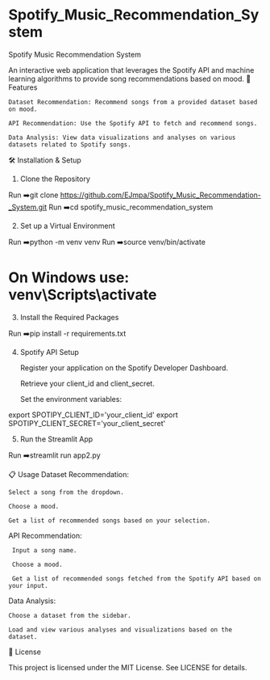 # Spotify_Music_Recommendation_System
Spotify Music Recommendation System

An interactive web application that leverages the Spotify API and machine learning algorithms to provide song recommendations based on mood.
🎵 Features

    Dataset Recommendation: Recommend songs from a provided dataset based on mood.
    
    API Recommendation: Use the Spotify API to fetch and recommend songs.
    
    Data Analysis: View data visualizations and analyses on various datasets related to Spotify songs.

🛠 Installation & Setup
1. Clone the Repository

Run ➡️git clone https://github.com/EJmpa/Spotify_Music_Recommendation-_System.git
Run ➡️cd spotify_music_recommendation_system

2. Set up a Virtual Environment

Run ➡️python -m venv venv
Run ➡️source venv/bin/activate
# On Windows use: venv\Scripts\activate

3. Install the Required Packages

Run ➡️pip install -r requirements.txt

4. Spotify API Setup

    Register your application on the Spotify Developer Dashboard.
   
    Retrieve your client_id and client_secret.
   
    Set the environment variables:

export SPOTIPY_CLIENT_ID='your_client_id'
export SPOTIPY_CLIENT_SECRET='your_client_secret'

5. Run the Streamlit App

Run ➡️streamlit run app2.py

📋 Usage
Dataset Recommendation:

    Select a song from the dropdown.
    
    Choose a mood.
    
    Get a list of recommended songs based on your selection.

API Recommendation:
    
     Input a song name.
     
     Choose a mood.
     
     Get a list of recommended songs fetched from the Spotify API based on your input.

Data Analysis:

    Choose a dataset from the sidebar.
    
    Load and view various analyses and visualizations based on the dataset.

📜 License

This project is licensed under the MIT License. See LICENSE for details.










